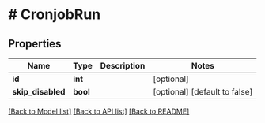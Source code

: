 # # CronjobRun

## Properties

Name | Type | Description | Notes
------------ | ------------- | ------------- | -------------
**id** | **int** |  | [optional]
**skip_disabled** | **bool** |  | [optional] [default to false]

[[Back to Model list]](../../README.md#models) [[Back to API list]](../../README.md#endpoints) [[Back to README]](../../README.md)

